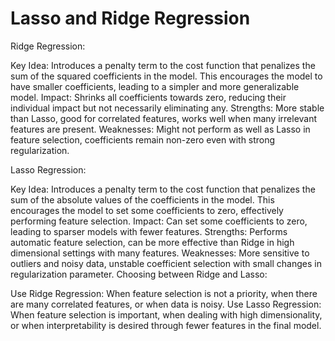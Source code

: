 # Lasso and Ridge Regression
Ridge Regression:

Key Idea: Introduces a penalty term to the cost function that penalizes the sum of the squared coefficients in the model. This encourages the model to have smaller coefficients, leading to a simpler and more generalizable model.
Impact: Shrinks all coefficients towards zero, reducing their individual impact but not necessarily eliminating any.
Strengths: More stable than Lasso, good for correlated features, works well when many irrelevant features are present.
Weaknesses: Might not perform as well as Lasso in feature selection, coefficients remain non-zero even with strong regularization.

Lasso Regression:

Key Idea: Introduces a penalty term to the cost function that penalizes the sum of the absolute values of the coefficients in the model. This encourages the model to set some coefficients to zero, effectively performing feature selection.
Impact: Can set some coefficients to zero, leading to sparser models with fewer features.
Strengths: Performs automatic feature selection, can be more effective than Ridge in high dimensional settings with many features.
Weaknesses: More sensitive to outliers and noisy data, unstable coefficient selection with small changes in regularization parameter.
Choosing between Ridge and Lasso:

Use Ridge Regression: When feature selection is not a priority, when there are many correlated features, or when data is noisy.
Use Lasso Regression: When feature selection is important, when dealing with high dimensionality, or when interpretability is desired through fewer features in the final model.
